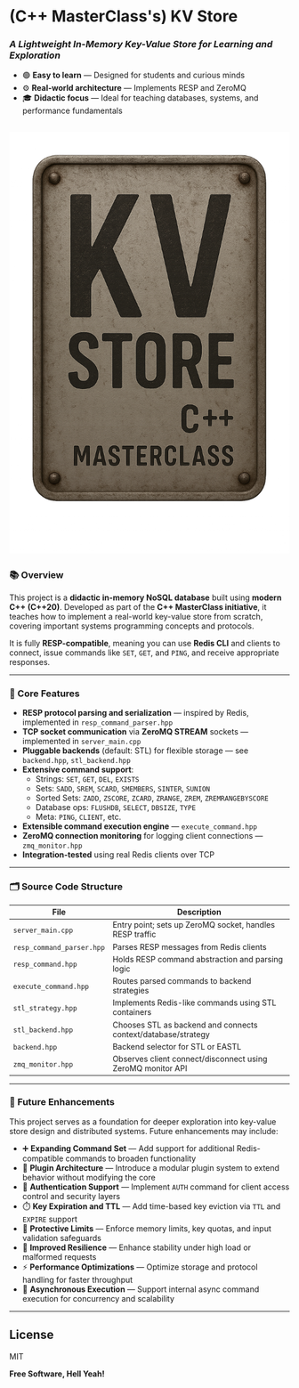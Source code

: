 # (C++ MasterClass's) KV Store
### _A Lightweight In-Memory Key-Value Store for Learning and Exploration_
- 🟢 **Easy to learn** — Designed for students and curious minds  
- ⚙️ **Real-world architecture** — Implements RESP and ZeroMQ 
- 🎓 **Didactic focus** — Ideal for teaching databases, systems, and performance fundamentals

![KV STORE LOGO](/images/KV%20Store%20Logo.png "KV STORE LOGO")
---

### 📚 Overview

This project is a **didactic in-memory NoSQL database** built using **modern C++ (C++20)**. Developed as part of the **C++ MasterClass initiative**, it teaches how to implement a real-world key-value store from scratch, covering important systems programming concepts and protocols.

It is fully **RESP-compatible**, meaning you can use **Redis CLI** and clients to connect, issue commands like `SET`, `GET`, and `PING`, and receive appropriate responses.

---

### 🧩 Core Features

- **RESP protocol parsing and serialization** — inspired by Redis, implemented in `resp_command_parser.hpp`
- **TCP socket communication** via **ZeroMQ STREAM** sockets — implemented in `server_main.cpp`
- **Pluggable backends** (default: STL) for flexible storage — see `backend.hpp`, `stl_backend.hpp`
- **Extensive command support**:
  - Strings: `SET`, `GET`, `DEL`, `EXISTS`
  - Sets: `SADD`, `SREM`, `SCARD`, `SMEMBERS`, `SINTER`, `SUNION`
  - Sorted Sets: `ZADD`, `ZSCORE`, `ZCARD`, `ZRANGE`, `ZREM`, `ZREMRANGEBYSCORE`
  - Database ops: `FLUSHDB`, `SELECT`, `DBSIZE`, `TYPE`
  - Meta: `PING`, `CLIENT`, etc.
- **Extensible command execution engine** — `execute_command.hpp`
- **ZeroMQ connection monitoring** for logging client connections — `zmq_monitor.hpp`
- **Integration-tested** using real Redis clients over TCP

---

### 🗂️ Source Code Structure

| File                     | Description                                                        |
|--------------------------|--------------------------------------------------------------------|
| `server_main.cpp`        | Entry point; sets up ZeroMQ socket, handles RESP traffic           |
| `resp_command_parser.hpp`| Parses RESP messages from Redis clients                            |
| `resp_command.hpp`       | Holds RESP command abstraction and parsing logic                   |
| `execute_command.hpp`    | Routes parsed commands to backend strategies                       |
| `stl_strategy.hpp`       | Implements Redis-like commands using STL containers                |
| `stl_backend.hpp`        | Chooses STL as backend and connects context/database/strategy      |
| `backend.hpp`            | Backend selector for STL or EASTL                                  |
| `zmq_monitor.hpp`        | Observes client connect/disconnect using ZeroMQ monitor API        |

---

### 🚀 Future Enhancements

This project serves as a foundation for deeper exploration into key-value store design and distributed systems. Future enhancements may include:

- ➕ **Expanding Command Set** — Add support for additional Redis-compatible commands to broaden functionality  
- 🧩 **Plugin Architecture** — Introduce a modular plugin system to extend behavior without modifying the core  
- 🔐 **Authentication Support** — Implement `AUTH` command for client access control and security layers  
- ⏱️ **Key Expiration and TTL** — Add time-based key eviction via `TTL` and `EXPIRE` support  
- 🚦 **Protective Limits** — Enforce memory limits, key quotas, and input validation safeguards  
- 🧱 **Improved Resilience** — Enhance stability under high load or malformed requests  
- ⚡ **Performance Optimizations** — Optimize storage and protocol handling for faster throughput  
- 🧵 **Asynchronous Execution** — Support internal async command execution for concurrency and scalability  

---
## License

MIT

**Free Software, Hell Yeah!**
